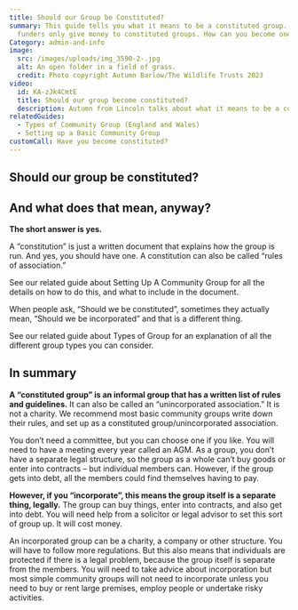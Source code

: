 ```yaml
---
title: Should our Group be Constituted?
summary: This guide tells you what it means to be a constituted group. Some
  funders only give money to constituted groups. How can you become one?
Category: admin-and-info
image:
  src: /images/uploads/img_3590-2-.jpg
  alt: An open folder in a field of grass.
  credit: Photo copyright Autumn Barlow/The Wildlife Trusts 2023
video:
  id: KA-zJk4CmtE
  title: Should our group become constituted?
  description: Autumn from Lincoln talks about what it means to be a constituted group.
relatedGuides:
  - Types of Community Group (England and Wales)
  - Setting up a Basic Community Group
customCall: Have you become constituted?
---
```

## Should our group be constituted?

## And what does that mean, anyway?



**The short answer is yes.**


A “constitution” is just a written document that explains how the group is run. And yes, you should have one. A constitution can also be called “rules of association.”


See our related guide about Setting Up A Community Group for all the details on how to do this, and what to include in the document.


When people ask, “Should we be constituted”, sometimes they actually mean, “Should we be incorporated” and that is a different thing.


See our related guide about Types of Group for an explanation of all the different group types you can consider.



## In summary



**A “constituted group” is an informal group that has a written list of rules and guidelines.** It can also be called an “unincorporated association.” It is not a charity. We recommend most basic community groups write down their rules, and set up as a constituted group/unincorporated association.


You don’t need a committee, but you can choose one if you like. You will need to have a meeting every year called an AGM. As a group, you don’t have a separate legal structure, so the group as a whole can’t buy goods or enter into contracts – but individual members can. However, if the group gets into debt, all the members could find themselves having to pay.


**However, if you “incorporate”, this means the group itself is a separate thing, legally.** The group can buy things, enter into contracts, and also get into debt. You will need help from a solicitor or legal advisor to set this sort of group up. It will cost money.


An incorporated group can be a charity, a company or other structure. You will have to follow more regulations. But this also means that individuals are protected if there is a legal problem, because the group itself is separate from the members. You will need to take advice about incorporation but most simple community groups will not need to incorporate unless you need to buy or rent large premises, employ people or undertake risky activities.
